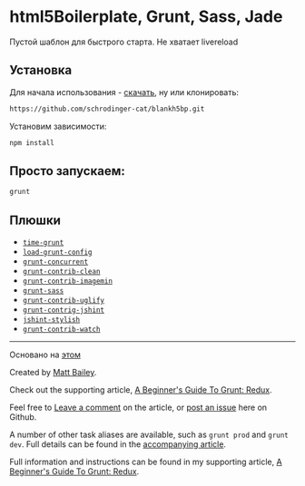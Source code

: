 # html5Boilerplate, Grunt, Sass, Jade

Пустой шаблон для быстрого старта.
Не хватает livereload

## Установка

Для начала использования - [скачать](https://github.com/schrodinger-cat/blankh5bp/archive/master.zip), ну или клонировать:

```bash
https://github.com/schrodinger-cat/blankh5bp.git
```

Установим зависимости:

```bash
npm install
```

## Просто запускаем:

```bash
grunt
```

## Плюшки

- [`time-grunt`](https://github.com/sindresorhus/time-grunt)
- [`load-grunt-config`](https://github.com/firstandthird/load-grunt-config)
- [`grunt-concurrent`](https://github.com/sindresorhus/grunt-concurrent)
- [`grunt-contrib-clean`](https://github.com/gruntjs/grunt-contrib-clean)
- [`grunt-contrib-imagemin`](https://github.com/gruntjs/grunt-contrib-imagemin)
- [`grunt-sass`](https://github.com/sindresorhus/grunt-sass)
- [`grunt-contrib-uglify`](https://github.com/gruntjs/grunt-contrib-uglify)
- [`grunt-contrig-jshint`](https://github.com/gruntjs/grunt-contrib-jshint)
- [`jshint-stylish`](https://github.com/sindresorhus/jshint-stylish)
- [`grunt-contrib-watch`](https://github.com/gruntjs/grunt-contrib-watch)


---

Основано на [этом](https://github.com/matt-bailey/grunt-frontend-boilerplate/)

Created by [Matt Bailey](http://mattbailey.io/).

Check out the supporting article, [A Beginner's Guide To Grunt: Redux](http://mattbailey.io/a-beginners-guide-to-grunt-redux/).

Feel free to [Leave a comment](http://mattbailey.io/a-beginners-guide-to-grunt-redux/) on the article, or [post an issue](https://github.com/matt-bailey/grunt-frontend-boilerplate/issues) here on Github.

A number of other task aliases are available, such as `grunt prod` and `grunt dev`. Full details can be found in the [accompanying article](http://mattbailey.io/a-beginners-guide-to-grunt-redux/).

Full information and instructions can be found in my supporting article, [A Beginner's Guide To Grunt: Redux](http://mattbailey.io/a-beginners-guide-to-grunt-redux/).